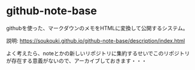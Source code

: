 # github-note-base
githubを使った、マークダウンのメモをHTMLに変換して公開するシステム。

説明: https://soukouki.github.io/github-note-base/description/index.html

よく考えたら、noteとかの新しいリポジトリに集約するせいでこのリポジトリが存在する意義がないので、アーカイブしておきます・・・
